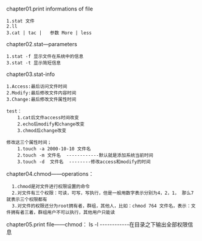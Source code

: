 chapter01.print informations of file
    
    1.stat 文件
    2.ll 
    3.cat | tac |   参数 More | less

chapter02.stat—parameters

    1.stat -f 显示文件在系统中的信息
    3.stat -t 显示简短信息

chapter03.stat-info

    1.Access:最后访问文件时间
    2.Modify:最后修改文件内容时间
    3.Change:最后修改文件属性时间

    test：
        1.cat后文件access时间改变
        2.echo后modify和change改变
        3.chmod后change改变
        
    修改这三个属性时间；
        1.touch -a 2000-10-10 文件名
        2.touch -m 文件名  ------------默认就是添加系统当前时间
        3.touch -d  文件名  --------修改access和modify的时间
    
chapter04.chmod——operations：

      1.chmod是对文件进行权限设置的命令
      2.对文件有三个权限：可读，可写，写执行，但是一般用数字表示分别为4，2，1， 那么7就表示三个权限都有
      3.对文件的权限还分为root拥有者，群组，其他人，比如：chmod 764 文件名，表示：文件拥有者三着，群组用户不可以执行，其他用户只能读

chapter05.print file——chmod：  ls -l  ------------在目录之下输出全部权限信息

